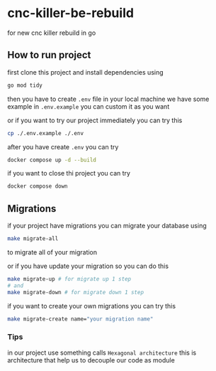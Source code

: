 # cnc-killer-be-rebuild
for new cnc killer rebuild in go
## How to run project
first clone this project and install dependencies using 
```bash
go mod tidy 
```

then you have to create `.env` file in your local machine we have some example in `.env.example` you can custom it as you want

or if you want to try our project immediately you can try this
```bash
cp ./.env.example ./.env
```

after you have create `.env` you can try
```bash
docker compose up -d --build
```
if you want to close thi project you can try 
```bash
docker compose down
```

## Migrations
if your project have migrations you can migrate your database using 
```bash
make migrate-all
```
to migrate all of your migration


or if you have update your migration so you can do this 
```bash
make migrate-up # for migrate up 1 step
# and 
make migrate-down # for migrate down 1 step
```

if you want to create your own migrations you can try this
```bash
make migrate-create name="your migration name"
```

### Tips 
in our project use something calls  `Hexagonal architecture` this is architecture that help us to decouple our code as module


